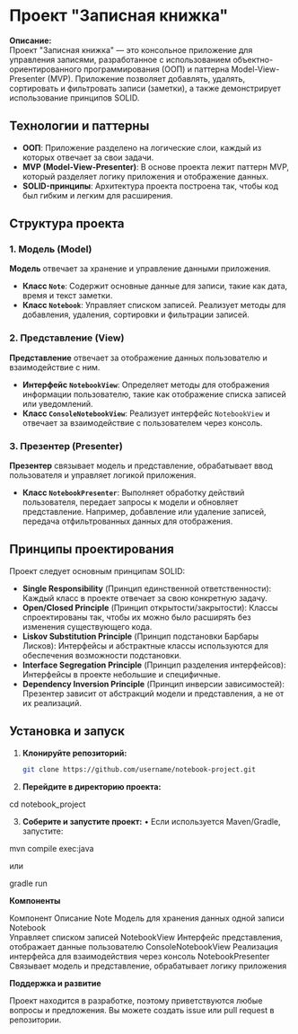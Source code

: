 # Проект "Записная книжка"

**Описание:**  
Проект "Записная книжка" — это консольное приложение для управления записями, разработанное с использованием объектно-ориентированного программирования (ООП) и паттерна Model-View-Presenter (MVP). Приложение позволяет добавлять, удалять, сортировать и фильтровать записи (заметки), а также демонстрирует использование принципов SOLID.

## Технологии и паттерны
- **ООП**: Приложение разделено на логические слои, каждый из которых отвечает за свои задачи.
- **MVP (Model-View-Presenter)**: В основе проекта лежит паттерн MVP, который разделяет логику приложения и отображение данных.
- **SOLID-принципы**: Архитектура проекта построена так, чтобы код был гибким и легким для расширения.

## Структура проекта

### 1. Модель (Model)
**Модель** отвечает за хранение и управление данными приложения.

- **Класс `Note`**: Содержит основные данные для записи, такие как дата, время и текст заметки.  
- **Класс `Notebook`**: Управляет списком записей. Реализует методы для добавления, удаления, сортировки и фильтрации записей.  

### 2. Представление (View)
**Представление** отвечает за отображение данных пользователю и взаимодействие с ним.

- **Интерфейс `NotebookView`**: Определяет методы для отображения информации пользователю, такие как отображение списка записей или уведомлений.
- **Класс `ConsoleNotebookView`**: Реализует интерфейс `NotebookView` и отвечает за взаимодействие с пользователем через консоль.

### 3. Презентер (Presenter)
**Презентер** связывает модель и представление, обрабатывает ввод пользователя и управляет логикой приложения.

- **Класс `NotebookPresenter`**: Выполняет обработку действий пользователя, передает запросы к модели и обновляет представление. Например, добавление или удаление записей, передача отфильтрованных данных для отображения.

## Принципы проектирования

Проект следует основным принципам SOLID:

- **Single Responsibility** (Принцип единственной ответственности): Каждый класс в проекте отвечает за свою конкретную задачу.
- **Open/Closed Principle** (Принцип открытости/закрытости): Классы спроектированы так, чтобы их можно было расширять без изменения существующего кода.
- **Liskov Substitution Principle** (Принцип подстановки Барбары Лисков): Интерфейсы и абстрактные классы используются для обеспечения возможности подстановки.
- **Interface Segregation Principle** (Принцип разделения интерфейсов): Интерфейсы в проекте небольшие и специфичные.
- **Dependency Inversion Principle** (Принцип инверсии зависимостей): Презентер зависит от абстракций модели и представления, а не от их реализаций.

## Установка и запуск

1. **Клонируйте репозиторий:**
   ```bash
   git clone https://github.com/username/notebook-project.git


2.	**Перейдите в директорию проекта:**

cd notebook_project


3.	**Соберите и запустите проект:**
	•	Если используется Maven/Gradle, запустите:

mvn compile exec:java

или

gradle run

**Компоненты**

Компонент	Описание
Note	Модель для хранения данных одной записи
Notebook	
Управляет списком записей
NotebookView	Интерфейс представления, отображает данные пользователю
ConsoleNotebookView	Реализация интерфейса для взаимодействия через консоль
NotebookPresenter	Связывает модель и представление, обрабатывает логику приложения

**Поддержка и развитие**

Проект находится в разработке, поэтому приветствуются любые вопросы и предложения. Вы можете создать issue или pull request в репозитории.
